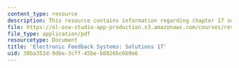 ```yaml
---
content_type: resource
description: This resource contains information regarding chapter 17 solutions.
file: https://ol-ocw-studio-app-production.s3.amazonaws.com/courses/res-6-010-electronic-feedback-systems-spring-2013/30ba352d9dbe3cff45beb8826bc6b9e6_MITRES_6-010S13_sol17.pdf
file_type: application/pdf
resourcetype: Document
title: 'Electronic Feedback Systems: Solutions 17'
uid: 30ba352d-9dbe-3cff-45be-b8826bc6b9e6
---
```

